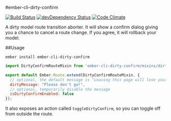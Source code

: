 #ember-cli-dirty-confirm

[![Build Status](https://travis-ci.org/kellyselden/ember-cli-dirty-confirm.svg)](https://travis-ci.org/kellyselden/ember-cli-dirty-confirm)
[![devDependency Status](https://david-dm.org/kellyselden/ember-cli-dirty-confirm/dev-status.svg)](https://david-dm.org/kellyselden/ember-cli-dirty-confirm#info=devDependencies)
[![Code Climate](https://codeclimate.com/github/kellyselden/ember-cli-dirty-confirm/badges/gpa.svg)](https://codeclimate.com/github/kellyselden/ember-cli-dirty-confirm)

A dirty model route transition aborter. It will show a confirm dialog giving you a chance to cancel a route change. If you agree, it will rollback your model.

##Usage

`ember install ember-cli-dirty-confirm`
```javascript
import DirtyConfirmRouteMixin from 'ember-cli-dirty-confirm/mixins/dirty-confirm-route';

export default Ember.Route.extend(DirtyConfirmRouteMixin, {
  // optional, the default message is "Leaving this page will lose your changes. Are you sure?"
  dirtyMessage: "Please don't go!",
  // optional, temporarily disable the message
  isDirtyConfirmEnabled: false
});
```

It also exposes an action called `toggleDirtyConfirm`, so you can toggle off from outside the route.
